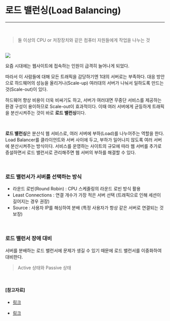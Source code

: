 # 로드 밸런싱(Load Balancing)

---

<br>

> 둘 이상의 CPU or 저장장치와 같은 컴퓨터 자원들에게 작업을 나누는 것

<br>

<img src="https://camo.githubusercontent.com/b59f02d63a1372b35abffa94e241b9b8d27447f3/68747470733a2f2f7777772e6564756361746976652e696f2f6170692f636f6c6c656374696f6e2f353636383633393130313431393532302f353634393035303232353334343531322f706167652f353734373937363230373037333238302f696d6167652f353639363435393134383039393538342e706e67">

요즘 시대에는 웹사이트에 접속하는 인원이 급격히 늘어나게 되었다.

따라서 이 사람들에 대해 모든 트래픽을 감당하기엔 1대의 서버로는 부족하다. 대응 방안으로 하드웨어의 성능을 올리거나(Scale-up) 여러대의 서버가 나눠서 일하도록 만드는 것(Scale-out)이 있다. 

하드웨어 향상 비용이 더욱 비싸기도 하고, 서버가 여러대면 무중단 서비스를 제공하는 환경 구성이 용이하므로 Scale-out이 효과적이다. 이때 여러 서버에게 균등하게 트래픽을 분산시켜주는 것이 바로 **로드 밸런싱**이다.

<br>

**로드 밸런싱**은 분산식 웹 서비스로, 여러 서버에 부하(Load)를 나누어주는 역할을 한다. Load Balancer를 클라이언트와 서버 사이에 두고, 부하가 일어나지 않도록 여러 서버에 분산시켜주는 방식이다. 서비스를 운영하는 사이트의 규모에 따라 웹 서버를 추가로 증설하면서 로드 밸런서로 관리해주면 웹 서버의 부하를 해결할 수 있다.

<br>

### 로드 밸런서가 서버를 선택하는 방식

- 라운드 로빈(Round Robin) : CPU 스케줄링의 라운드 로빈 방식 활용
- Least Connections : 연결 개수가 가장 적은 서버 선택 (트래픽으로 인해 세션이 길어지는 경우 권장)
- Source : 사용자 IP를 해싱하여 분배 (특정 사용자가 항상 같은 서버로 연결되는 것 보장)

<br>

### 로드 밸런서 장애 대비

서버를 분배하는 로드 밸런서에 문제가 생길 수 있기 때문에 로드 밸런서를 이중화하여 대비한다.

> Active 상태와 Passive 상태

<br>

#### [참고자료]

- [링크](<https://www.educative.io/courses/grokking-the-system-design-interview/3jEwl04BL7Q>)

- [링크](<https://nesoy.github.io/articles/2018-06/Load-Balancer>)

